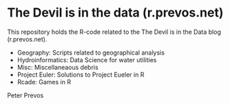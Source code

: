 # The Devil is in the data (r.prevos.net)

This repository holds the R-code related to the The Devil is in the Data blog (r.prevos.net).

* Geography: Scripts related to geographical analysis
* Hydroinformatics: Data Science for water utilities
* Misc: Miscellaneaous debris
* Project Euler: Solutions to Project Eueler in R
* Rcade: Games in R

Peter Prevos

